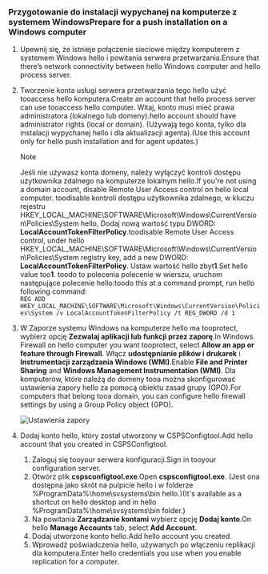 ### <a name="prepare-for-a-push-installation-on-a-windows-computer"></a><span data-ttu-id="c19ea-101">Przygotowanie do instalacji wypychanej na komputerze z systemem Windows</span><span class="sxs-lookup"><span data-stu-id="c19ea-101">Prepare for a push installation on a Windows computer</span></span>

1. <span data-ttu-id="c19ea-102">Upewnij się, że istnieje połączenie sieciowe między komputerem z systemem Windows hello i powitania serwera przetwarzania.</span><span class="sxs-lookup"><span data-stu-id="c19ea-102">Ensure that there’s network connectivity between hello Windows computer and hello process server.</span></span>
2. <span data-ttu-id="c19ea-103">Tworzenie konta usługi serwera przetwarzania tego hello użyć tooaccess hello komputera.</span><span class="sxs-lookup"><span data-stu-id="c19ea-103">Create an account that hello process server can use tooaccess hello computer.</span></span> <span data-ttu-id="c19ea-104">Witaj, konto musi mieć prawa administratora (lokalnego lub domeny).</span><span class="sxs-lookup"><span data-stu-id="c19ea-104">hello account should have administrator rights (local or domain).</span></span> <span data-ttu-id="c19ea-105">(Używają tego konta, tylko dla instalacji wypychanej hello i dla aktualizacji agenta).</span><span class="sxs-lookup"><span data-stu-id="c19ea-105">(Use this account only for hello push installation and for agent updates.)</span></span>

   > [!NOTE]
   > <span data-ttu-id="c19ea-106">Jeśli nie używasz konta domeny, należy wyłączyć kontroli dostępu użytkownika zdalnego na komputerze lokalnym hello.</span><span class="sxs-lookup"><span data-stu-id="c19ea-106">If you're not using a domain account, disable Remote User Access control on hello local computer.</span></span> <span data-ttu-id="c19ea-107">toodisable kontroli dostępu użytkownika zdalnego, w kluczu rejestru HKEY_LOCAL_MACHINE\SOFTWARE\Microsoft\Windows\CurrentVersion\Policies\System hello, Dodaj nową wartość typu DWORD: **LocalAccountTokenFilterPolicy**.</span><span class="sxs-lookup"><span data-stu-id="c19ea-107">toodisable Remote User Access control, under hello HKEY_LOCAL_MACHINE\SOFTWARE\Microsoft\Windows\CurrentVersion\Policies\System registry key, add a new DWORD: **LocalAccountTokenFilterPolicy**.</span></span> <span data-ttu-id="c19ea-108">Ustaw wartość hello zbyt**1**.</span><span class="sxs-lookup"><span data-stu-id="c19ea-108">Set hello value too**1**.</span></span> <span data-ttu-id="c19ea-109">toodo to polecenia polecenie w wierszu, uruchom następujące polecenie hello:</span><span class="sxs-lookup"><span data-stu-id="c19ea-109">toodo this at a command prompt, run hello following command:</span></span>  
   `REG ADD HKEY_LOCAL_MACHINE\SOFTWARE\Microsoft\Windows\CurrentVersion\Policies\System /v LocalAccountTokenFilterPolicy /t REG_DWORD /d 1`
   >
   >
2. <span data-ttu-id="c19ea-110">W Zaporze systemu Windows na komputerze hello ma tooprotect, wybierz opcję **Zezwalaj aplikacji lub funkcji przez zaporę**.</span><span class="sxs-lookup"><span data-stu-id="c19ea-110">In Windows Firewall on hello computer you want tooprotect, select **Allow an app or feature through Firewall**.</span></span> <span data-ttu-id="c19ea-111">Włącz **udostępnianie plików i drukarek** i **Instrumentacji zarządzania Windows (WMI)**.</span><span class="sxs-lookup"><span data-stu-id="c19ea-111">Enable **File and Printer Sharing** and **Windows Management Instrumentation (WMI)**.</span></span> <span data-ttu-id="c19ea-112">Dla komputerów, które należą do domeny tooa można skonfigurować ustawienia zapory hello za pomocą obiektu zasad grupy (GPO).</span><span class="sxs-lookup"><span data-stu-id="c19ea-112">For computers that belong tooa domain, you can configure hello firewall settings by using a Group Policy object (GPO).</span></span>

   ![Ustawienia zapory](./media/site-recovery-prepare-push-install-mob-svc-win/mobility1.png)

3. <span data-ttu-id="c19ea-114">Dodaj konto hello, który został utworzony w CSPSConfigtool.</span><span class="sxs-lookup"><span data-stu-id="c19ea-114">Add hello account that you created in CSPSConfigtool.</span></span>
    1.  <span data-ttu-id="c19ea-115">Zaloguj się tooyour serwera konfiguracji.</span><span class="sxs-lookup"><span data-stu-id="c19ea-115">Sign in tooyour configuration server.</span></span>
    2.  <span data-ttu-id="c19ea-116">Otwórz plik **cspsconfigtool.exe**.</span><span class="sxs-lookup"><span data-stu-id="c19ea-116">Open **cspsconfigtool.exe**.</span></span> <span data-ttu-id="c19ea-117">(Jest ona dostępna jako skrót na pulpicie hello i w folderze %ProgramData%\home\svsystems\bin hello.)</span><span class="sxs-lookup"><span data-stu-id="c19ea-117">(It's available as a shortcut on hello desktop and in hello %ProgramData%\home\svsystems\bin folder.)</span></span>
    3.  <span data-ttu-id="c19ea-118">Na powitania **Zarządzanie kontami** wybierz opcję **Dodaj konto**.</span><span class="sxs-lookup"><span data-stu-id="c19ea-118">On hello **Manage Accounts** tab, select **Add Account**.</span></span>
    4.  <span data-ttu-id="c19ea-119">Dodaj utworzone konto hello.</span><span class="sxs-lookup"><span data-stu-id="c19ea-119">Add hello account you created.</span></span>
    5.  <span data-ttu-id="c19ea-120">Wprowadź poświadczenia hello, używanych po włączeniu replikacji dla komputera.</span><span class="sxs-lookup"><span data-stu-id="c19ea-120">Enter hello credentials you use when you enable replication for a computer.</span></span>
